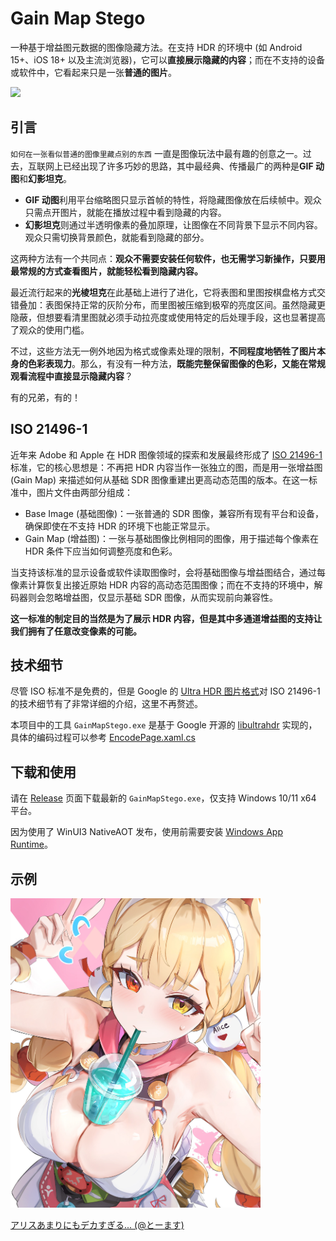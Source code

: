 # Gain Map Stego

一种基于增益图元数据的图像隐藏方法。在支持 HDR 的环境中 (如 Android 15+、iOS 18+ 以及主流浏览器)，它可以**直接展示隐藏的内容**；而在不支持的设备或软件中，它看起来只是一张**普通的图片**。

<img src="./poster.avif" width="1200" />

## 引言

`如何在一张看似普通的图像里藏点别的东西` 一直是图像玩法中最有趣的创意之一。过去，互联网上已经出现了许多巧妙的思路，其中最经典、传播最广的两种是**GIF 动图**和**幻影坦克**。

- **GIF 动图**利用平台缩略图只显示首帧的特性，将隐藏图像放在后续帧中。观众只需点开图片，就能在播放过程中看到隐藏的内容。
- **幻影坦克**则通过半透明像素的叠加原理，让图像在不同背景下显示不同内容。观众只需切换背景颜色，就能看到隐藏的部分。

这两种方法有一个共同点：**观众不需要安装任何软件，也无需学习新操作，只要用最常规的方式查看图片，就能轻松看到隐藏内容。**

最近流行起来的**光棱坦克**在此基础上进行了进化，它将表图和里图按棋盘格方式交错叠加：表图保持正常的灰阶分布，而里图被压缩到极窄的亮度区间。虽然隐藏更隐蔽，但想要看清里图就必须手动拉亮度或使用特定的后处理手段，这也显著提高了观众的使用门槛。

不过，这些方法无一例外地因为格式或像素处理的限制，**不同程度地牺牲了图片本身的色彩表现力**。那么，有没有一种方法，**既能完整保留图像的色彩，又能在常规观看流程中直接显示隐藏内容**？

有的兄弟，有的！


## ISO 21496-1

近年来 Adobe 和 Apple 在 HDR 图像领域的探索和发展最终形成了 [ISO 21496-1](https://www.iso.org/standard/86775.html) 标准，它的核心思想是：不再把 HDR 内容当作一张独立的图，而是用一张增益图 (Gain Map) 来描述如何从基础 SDR 图像重建出更高动态范围的版本。在这一标准中，图片文件由两部分组成：

- Base Image (基础图像)：一张普通的 SDR 图像，兼容所有现有平台和设备，确保即使在不支持 HDR 的环境下也能正常显示。
- Gain Map (增益图)：一张与基础图像比例相同的图像，用于描述每个像素在 HDR 条件下应当如何调整亮度和色彩。

当支持该标准的显示设备或软件读取图像时，会将基础图像与增益图结合，通过每像素计算恢复出接近原始 HDR 内容的高动态范围图像；而在不支持的环境中，解码器则会忽略增益图，仅显示基础 SDR 图像，从而实现前向兼容性。

**这一标准的制定目的当然是为了展示 HDR 内容，但是其中多通道增益图的支持让我们拥有了任意改变像素的可能。**


## 技术细节

尽管 ISO 标准不是免费的，但是 Google 的 [Ultra HDR 图片格式](https://developer.android.com/media/platform/hdr-image-format)对 ISO 21496-1 的技术细节有了非常详细的介绍，这里不再赘述。

本项目中的工具 `GainMapStego.exe` 是基于 Google 开源的 [libultrahdr](https://github.com/google/libultrahdr) 实现的，具体的编码过程可以参考 [EncodePage.xaml.cs](./GainMapStego/EncodePage.xaml.cs#L304)


## 下载和使用

请在 [Release](https://github.com/Scighost/GainMapStego/releases) 页面下载最新的 `GainMapStego.exe`，仅支持 Windows 10/11 x64 平台。

因为使用了 WinUI3 NativeAOT 发布，使用前需要安装 [Windows App Runtime](https://learn.microsoft.com/windows/apps/windows-app-sdk/downloads)。


## 示例

<img src="./GainMapStego/sample.jpg" width="400" />

[アリスあまりにもデカすぎる... (@とーます)](https://www.pixiv.net/artworks/133571506)
